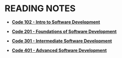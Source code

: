 
# READING NOTES




- [**Code 102 - Intro to Software Development**](https://seidomo.github.io/reading-notes/)

- [**Code 201 - Foundations of Software Development**](https://seidomo.github.io/201-reading-notes/home)

- [**Code 301 - Intermediate Software Development**](https://seidomo.github.io/301-reading-notes/home)

- [**Code 401 - Advanced Software Development**](https://seidomo.github.io/401-reading-notes/home)


